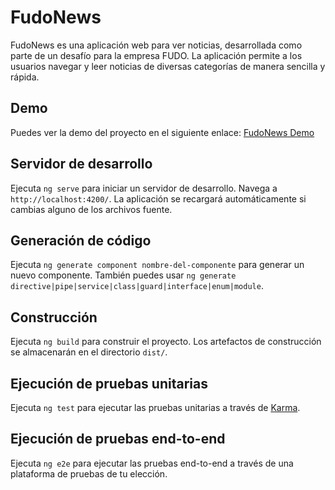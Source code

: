 # FudoNews

FudoNews es una aplicación web para ver noticias, desarrollada como parte de un desafío para la empresa FUDO. La aplicación permite a los usuarios navegar y leer noticias de diversas categorías de manera sencilla y rápida.

## Demo

Puedes ver la demo del proyecto en el siguiente enlace: [FudoNews Demo](https://nicoseg735.github.io/fudo-news/)

## Servidor de desarrollo

Ejecuta `ng serve` para iniciar un servidor de desarrollo. Navega a `http://localhost:4200/`. La aplicación se recargará automáticamente si cambias alguno de los archivos fuente.

## Generación de código

Ejecuta `ng generate component nombre-del-componente` para generar un nuevo componente. También puedes usar `ng generate directive|pipe|service|class|guard|interface|enum|module`.

## Construcción

Ejecuta `ng build` para construir el proyecto. Los artefactos de construcción se almacenarán en el directorio `dist/`.

## Ejecución de pruebas unitarias

Ejecuta `ng test` para ejecutar las pruebas unitarias a través de [Karma](https://karma-runner.github.io).

## Ejecución de pruebas end-to-end

Ejecuta `ng e2e` para ejecutar las pruebas end-to-end a través de una plataforma de pruebas de tu elección.
